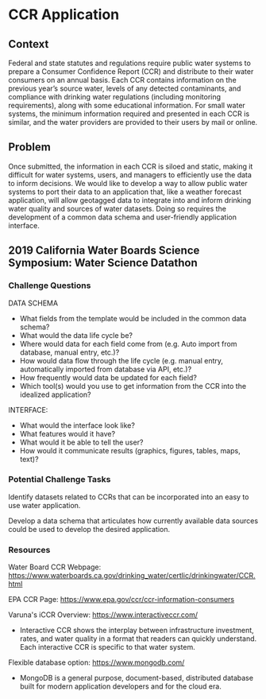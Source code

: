 # CCR Application

## Context
Federal and state statutes and regulations require public water systems to prepare a Consumer Confidence Report (CCR) and distribute to their water consumers on an annual basis. Each CCR contains information on the previous year’s source water, levels of any detected contaminants, and compliance with drinking water regulations (including monitoring requirements), along with some educational information. For small water systems, the minimum information required and presented in each CCR is similar, and the water providers are provided to their users by mail or online.

## Problem
Once submitted, the information in each CCR is siloed and static, making it difficult for water systems, users, and managers to efficiently use the data to inform decisions. We would like to develop a way to allow public water systems to port their data to an application that, like a weather forecast application, will allow geotagged data to integrate into and inform drinking water quality and sources of water datasets. Doing so requires the development of a common data schema and user-friendly application interface.

## 2019 California Water Boards Science Symposium: Water Science Datathon
### Challenge Questions
DATA SCHEMA
- What fields from the template would be included in the common data schema?
- What would the data life cycle be? 
- Where would data for each field come from (e.g. Auto import from database, manual entry, etc.)?
- How would data flow through the life cycle (e.g. manual entry, automatically imported from database via API, etc.)?
- How frequently would data be updated for each field? 
- Which tool(s) would you use to get information from the CCR into the idealized application?

INTERFACE: 
- What would the interface look like?
- What features would it have? 
- What would it be able to tell the user? 
- How would it communicate results (graphics, figures, tables, maps, text)?

### Potential Challenge Tasks
Identify datasets related to CCRs that can be incorporated into an easy to use water application.

Develop a data schema that articulates how currently available data sources could be used to develop the desired application.

### Resources
Water Board CCR Webpage: https://www.waterboards.ca.gov/drinking_water/certlic/drinkingwater/CCR.html

EPA CCR Page: https://www.epa.gov/ccr/ccr-information-consumers

Varuna's iCCR Overview: https://www.interactiveccr.com/
- Interactive CCR shows the interplay between infrastructure investment, rates, and water quality in a format that readers can quickly understand. Each interactive CCR is specific to that water system. 

Flexible database option: https://www.mongodb.com/
- MongoDB is a general purpose, document-based, distributed database built for modern application developers and for the cloud era.
